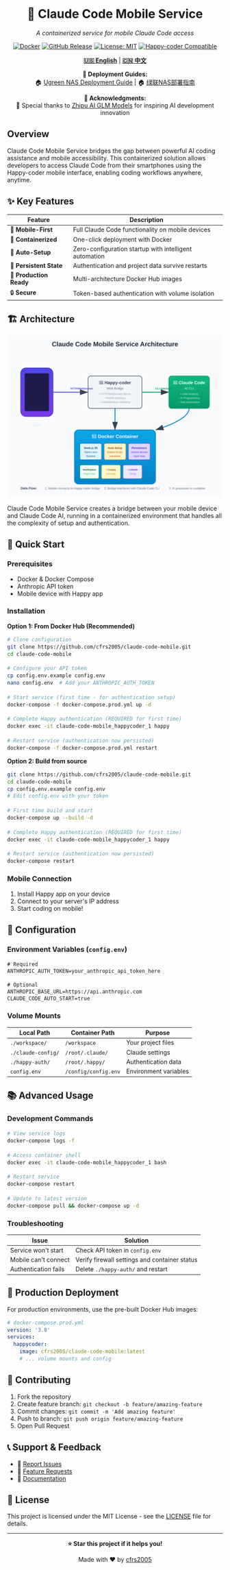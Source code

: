 <div align="center">

# 📱 Claude Code Mobile Service

*A containerized service for mobile Claude Code access*

[![Docker](https://img.shields.io/badge/Docker-Ready-blue?logo=docker)](https://hub.docker.com/r/cfrs2005/claude-code-mobile)
[![GitHub Release](https://img.shields.io/github/v/release/cfrs2005/claude-code-mobile)](https://github.com/cfrs2005/claude-code-mobile/releases)
[![License: MIT](https://img.shields.io/badge/License-MIT-yellow.svg)](https://opensource.org/licenses/MIT)
[![Happy-coder Compatible](https://img.shields.io/badge/Happy--coder-Compatible-green)](https://github.com/cfrs2005/happy-coder)

[**🇺🇸 English**](README.md) | [**🇨🇳 中文**](README.zh-CN.md)

**📖 Deployment Guides:**  
🏠 [Ugreen NAS Deployment Guide](docs/ugreen-nas-deployment-guide.md) | 🏠 [绿联NAS部署指南](docs/绿联NAS部署手册.md)

**🙏 Acknowledgments:**  
🤖 Special thanks to [Zhipu AI GLM Models](https://www.bigmodel.cn/invite?icode=jDJudw7U/CqRSv12+AkDZJmwcr074zMJTpgMb8zZZvg=) for inspiring AI development innovation

</div>

## Overview

Claude Code Mobile Service bridges the gap between powerful AI coding assistance and mobile accessibility. This containerized solution allows developers to access Claude Code from their smartphones using the Happy-coder mobile interface, enabling coding workflows anywhere, anytime.

## ✨ Key Features

| Feature | Description |
|---------|-------------|
| 📱 **Mobile-First** | Full Claude Code functionality on mobile devices |
| 🐳 **Containerized** | One-click deployment with Docker |
| 🔧 **Auto-Setup** | Zero-configuration startup with intelligent automation |
| 💾 **Persistent State** | Authentication and project data survive restarts |
| 🚀 **Production Ready** | Multi-architecture Docker Hub images |
| 🔒 **Secure** | Token-based authentication with volume isolation |

## 🏗️ Architecture

<div align="center">

![Architecture](docs/architecture.svg)

</div>

Claude Code Mobile Service creates a bridge between your mobile device and Claude Code AI, running in a containerized environment that handles all the complexity of setup and authentication.

## 🚀 Quick Start

### Prerequisites
- Docker & Docker Compose
- Anthropic API token
- Mobile device with Happy app

### Installation

**Option 1: From Docker Hub (Recommended)**
```bash
# Clone configuration
git clone https://github.com/cfrs2005/claude-code-mobile.git
cd claude-code-mobile

# Configure your API token
cp config.env.example config.env
nano config.env  # Add your ANTHROPIC_AUTH_TOKEN

# Start service (first time - for authentication setup)
docker-compose -f docker-compose.prod.yml up -d

# Complete Happy authentication (REQUIRED for first time)
docker exec -it claude-code-mobile_happycoder_1 happy

# Restart service (authentication now persisted)
docker-compose -f docker-compose.prod.yml restart
```

**Option 2: Build from source**
```bash
git clone https://github.com/cfrs2005/claude-code-mobile.git
cd claude-code-mobile
cp config.env.example config.env
# Edit config.env with your token

# First time build and start
docker-compose up --build -d

# Complete Happy authentication (REQUIRED for first time)
docker exec -it claude-code-mobile_happycoder_1 happy

# Restart service (authentication now persisted)
docker-compose restart
```

### Mobile Connection
1. Install Happy app on your device
2. Connect to your server's IP address
3. Start coding on mobile!

## 🔧 Configuration

### Environment Variables (`config.env`)
```env
# Required
ANTHROPIC_AUTH_TOKEN=your_anthropic_api_token_here

# Optional  
ANTHROPIC_BASE_URL=https://api.anthropic.com
CLAUDE_CODE_AUTO_START=true
```

### Volume Mounts
| Local Path | Container Path | Purpose |
|------------|---------------|---------|
| `./workspace/` | `/workspace` | Your project files |
| `./claude-config/` | `/root/.claude/` | Claude settings |
| `./happy-auth/` | `/root/.happy/` | Authentication data |
| `config.env` | `/config/config.env` | Environment variables |

## 📚 Advanced Usage

### Development Commands
```bash
# View service logs
docker-compose logs -f

# Access container shell
docker exec -it claude-code-mobile_happycoder_1 bash

# Restart service  
docker-compose restart

# Update to latest version
docker-compose pull && docker-compose up -d
```

### Troubleshooting
| Issue | Solution |
|-------|----------|
| Service won't start | Check API token in `config.env` |
| Mobile can't connect | Verify firewall settings and container status |
| Authentication fails | Delete `./happy-auth/` and restart |

## 🚢 Production Deployment

For production environments, use the pre-built Docker Hub images:

```yaml
# docker-compose.prod.yml
version: '3.8'
services:
  happycoder:
    image: cfrs2005/claude-code-mobile:latest
    # ... volume mounts and config
```

## 🤝 Contributing

1. Fork the repository
2. Create feature branch: `git checkout -b feature/amazing-feature`
3. Commit changes: `git commit -m 'Add amazing feature'`
4. Push to branch: `git push origin feature/amazing-feature`
5. Open Pull Request

## 📞 Support & Feedback

- 🐛 [Report Issues](https://github.com/cfrs2005/claude-code-mobile/issues)
- 💬 [Feature Requests](https://github.com/cfrs2005/claude-code-mobile/discussions)
- 📖 [Documentation](https://github.com/cfrs2005/claude-code-mobile/wiki)

## 📄 License

This project is licensed under the MIT License - see the [LICENSE](LICENSE) file for details.

---

<div align="center">

**⭐ Star this project if it helps you!**

Made with ❤️ by [cfrs2005](https://github.com/cfrs2005)

</div>